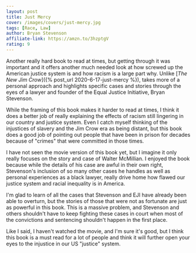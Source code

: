```yaml
---
layout: post
title: Just Mercy
cover: /images/covers/just-mercy.jpg
tags: [Race, Law]
author: Bryan Stevenson
affiliate-link: https://amzn.to/3hzptgV
rating: 9
---
```


Another really hard book to read at times, but getting through it was important and it offers another much needed look at how screwed up the American justice system is and how racism is a large part why. Unlike [_The New Jim Crow_]({% post_url 2020-6-17-just-mercy %}), takes more of a personal approach and highlights specific cases and stories through the eyes of a lawyer and founder of the Equal Justice Initiative, Bryan Stevenson.

While the framing of this book makes it harder to read at times, I think it does a better job of really explaining the effects of racism still lingering in our country and justice system. Even I catch myself thinking of the injustices of slavery and the Jim Crow era as being distant, but this book does a good job of pointing out people that have been in prison for decades because of "crimes" that were committed in those times.

I have not seen the movie version of this book yet, but I imagine it only really focuses on the story and case of Walter McMillian. I enjoyed the book because while the details of his case are awful in their own right, Stevenson's inclusion of so many other cases he handles as well as personal experiences as a black lawyer, really drive home how flawed our justice system and racial inequality is in America.

I'm glad to learn of all the cases that Stevenson and EJI have already been able to overturn, but the stories of those that were not as fortunate are just as powerful in this book. This is a massive problem, and Stevenson and others shouldn't have to keep fighting these cases in court when most of the convictions and sentencing shouldn't happen in the first place.

Like I said, I haven't watched the movie, and I'm sure it's good, but I think this book is a must read for a lot of people and think it will further open your eyes to the injustice in our US "justice" system.
